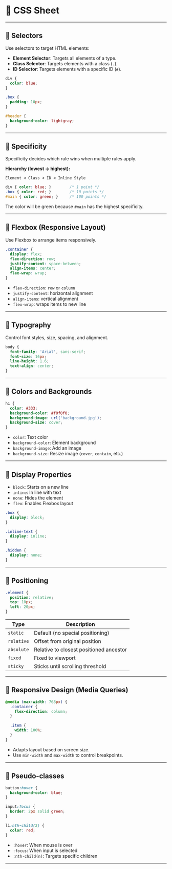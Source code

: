 # 🎯 CSS Sheet

---

## 🔹 Selectors

Use selectors to target HTML elements:

- **Element Selector**: Targets all elements of a type.
- **Class Selector**: Targets elements with a class (`.`).
- **ID Selector**: Targets elements with a specific ID (`#`).

```css
div {
  color: blue;
}

.box {
  padding: 10px;
}

#header {
  background-color: lightgray;
}
```

---

## 🔹 Specificity

Specificity decides which rule wins when multiple rules apply.

**Hierarchy (lowest → highest):**

```
Element < Class < ID < Inline Style
```

```css
div { color: blue; }        /* 1 point */
.box { color: red; }        /* 10 points */
#main { color: green; }     /* 100 points */
```

The color will be green because `#main` has the highest specificity.

---

## 🔹 Flexbox (Responsive Layout)

Use Flexbox to arrange items responsively.

```css
.container {
  display: flex;
  flex-direction: row;
  justify-content: space-between;
  align-items: center;
  flex-wrap: wrap;
}
```

- `flex-direction`: `row` or `column`
- `justify-content`: horizontal alignment
- `align-items`: vertical alignment
- `flex-wrap`: wraps items to new line

---

## 🔹 Typography

Control font styles, size, spacing, and alignment.

```css
body {
  font-family: 'Arial', sans-serif;
  font-size: 16px;
  line-height: 1.6;
  text-align: center;
}
```

---

## 🔹 Colors and Backgrounds

```css
h1 {
  color: #333;
  background-color: #f0f0f0;
  background-image: url('background.jpg');
  background-size: cover;
}
```

- `color`: Text color
- `background-color`: Element background
- `background-image`: Add an image
- `background-size`: Resize image (`cover`, `contain`, etc.)

---

## 🔹 Display Properties

- `block`: Starts on a new line
- `inline`: In line with text
- `none`: Hides the element
- `flex`: Enables Flexbox layout

```css
.box {
  display: block;
}

.inline-text {
  display: inline;
}

.hidden {
  display: none;
}
```

---

## 🔹 Positioning

```css
.element {
  position: relative;
  top: 10px;
  left: 20px;
}
```

| Type       | Description                                  |
|------------|----------------------------------------------|
| `static`   | Default (no special positioning)             |
| `relative` | Offset from original position                |
| `absolute` | Relative to closest positioned ancestor      |
| `fixed`    | Fixed to viewport                            |
| `sticky`   | Sticks until scrolling threshold             |

---

## 🔹 Responsive Design (Media Queries)

```css
@media (max-width: 768px) {
  .container {
    flex-direction: column;
  }

  .item {
    width: 100%;
  }
}
```

- Adapts layout based on screen size.
- Use `min-width` and `max-width` to control breakpoints.

---

## 🔹 Pseudo-classes

```css
button:hover {
  background-color: blue;
}

input:focus {
  border: 2px solid green;
}

li:nth-child(2) {
  color: red;
}
```

- `:hover`: When mouse is over
- `:focus`: When input is selected
- `:nth-child(n)`: Targets specific children

---
